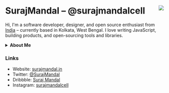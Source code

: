 <h1 align="left">SurajMandal – @surajmandalcell<img src="https://komarev.com/ghpvc/?username=surajmandalcell&label=Hits&style=flat-square" align="right" /></h1>


Hi, I'm a software developer, designer, and open source enthusiast from [India](https://wikipedia.org/wiki/India "Link to India’s Wikipedia Page") – currently based in Kolkata, West Bengal. I love writing JavaScript, building products, and open-sourcing tools and libraries.

<details>
  <summary><strong>About Me</strong></summary>
<br />
  
- 👨‍💻 Personal Website [surajmandal.in](https://surajmandal.in)

- 📫 You can contact me at **dev@surajmandal.in**


### Hobbies

I mostly work on random side projects, not perticularly selective about the project I work on. I also spend some my time making gaming content on youtube and twitch.
  
</details>

### Links

- Website: [surajmandal.in](https://surajmandal.in)
- Twitter: [@SurajMandal](https://twitter.com/surajmandalcell)
- Dribbble: [Suraj Mandal](https://dribbble.com/surajmandalcell)
- Instagram: [surajmandalcell](https://instagram.com/surajmandalcell)
